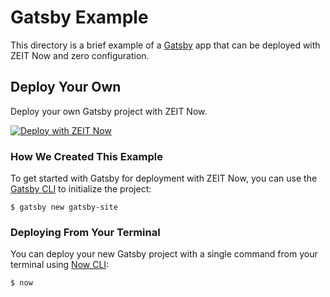 # Gatsby Example

This directory is a brief example of a [Gatsby](https://www.gatsbyjs.org/) app that can be deployed with ZEIT Now and zero configuration.

## Deploy Your Own

Deploy your own Gatsby project with ZEIT Now.

[![Deploy with ZEIT Now](https://zeit.co/button)](https://zeit.co/new/project?template=https://github.com/zeit/now-examples/tree/master/gatsby)

### How We Created This Example

To get started with Gatsby for deployment with ZEIT Now, you can use the [Gatsby CLI](https://www.gatsbyjs.org/docs/gatsby-cli/) to initialize the project:

```shell
$ gatsby new gatsby-site
```

### Deploying From Your Terminal

You can deploy your new Gatsby project with a single command from your terminal using [Now CLI](/download):

```shell
$ now
```
